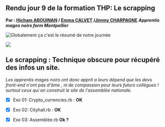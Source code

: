 ## Rendu jour 9 de la formation THP: Le scrapping


**Par : [Hicham ABOUINAN](https://github.com/hich34) / [Emma CALVET](https://github.com/emcalvet) /[Jimmy CHARPAGNE](https://github.com/Hykios42)** ***Apprentis mages noirs form Montpellier***

![Globalement ça c'est le résumé de notre journée](https://vignette.wikia.nocookie.net/harrypotter/images/b/b5/Hp4screen17.jpg/revision/latest/scale-to-width-down/900?cb=20090921084420&path-prefix=fr)

![](https://media.giphy.com/media/26DNdV3b6dqn1jzR6/giphy.gif)

## Le scrapping : Technique obscure pour récupéré des infos un site. 
*Les apprentis mages noirs ont donc apprit a leurs dépend que les devs front-end n'ont pas d'âme , ni de compassion pour leurs futurs collègues ! surtout ceux qui on construit le site de l'assemblée nationale.*

 - [x] Exo 01: Crypto_currencies.rb : **OK**
 - [x] Exo 02: Cityhall.rb : **OK**
 - [x] Exo 03: Assemblée.rb **Ok ?**


